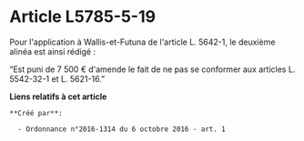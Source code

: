 # Article L5785-5-19

Pour l'application à Wallis-et-Futuna de l'article L. 5642-1, le deuxième alinéa est ainsi rédigé : 

“Est puni de 7 500 € d'amende le fait de ne pas se conformer aux articles L. 5542-32-1 et L. 5621-16.”

**Liens relatifs à cet article**

	**Créé par**:

	  - Ordonnance n°2016-1314 du 6 octobre 2016 - art. 1
